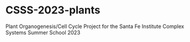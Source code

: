 # CSSS-2023-plants
Plant Organogenesis/Cell Cycle Project for the Santa Fe Institute Complex Systems Summer School 2023
